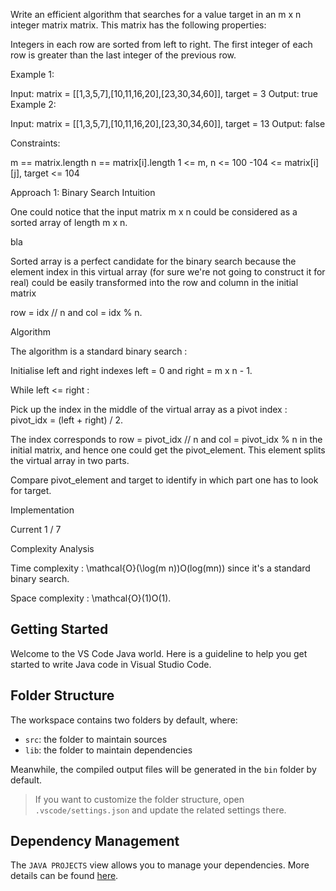 Write an efficient algorithm that searches for a value target in an m x n integer matrix matrix. This matrix has the following properties:

Integers in each row are sorted from left to right.
The first integer of each row is greater than the last integer of the previous row.
 

Example 1:


Input: matrix = [[1,3,5,7],[10,11,16,20],[23,30,34,60]], target = 3
Output: true
Example 2:


Input: matrix = [[1,3,5,7],[10,11,16,20],[23,30,34,60]], target = 13
Output: false
 

Constraints:

m == matrix.length
n == matrix[i].length
1 <= m, n <= 100
-104 <= matrix[i][j], target <= 104

Approach 1: Binary Search
Intuition

One could notice that the input matrix m x n could be considered as a sorted array of length m x n.

bla

Sorted array is a perfect candidate for the binary search because the element index in this virtual array (for sure we're not going to construct it for real) could be easily transformed into the row and column in the initial matrix

row = idx // n and col = idx % n.

Algorithm

The algorithm is a standard binary search :

Initialise left and right indexes left = 0 and right = m x n - 1.

While left <= right :

Pick up the index in the middle of the virtual array as a pivot index : pivot_idx = (left + right) / 2.

The index corresponds to row = pivot_idx // n and col = pivot_idx % n in the initial matrix, and hence one could get the pivot_element. This element splits the virtual array in two parts.

Compare pivot_element and target to identify in which part one has to look for target.

Implementation

Current
1 / 7

Complexity Analysis

Time complexity : \mathcal{O}(\log(m n))O(log(mn)) since it's a standard binary search.

Space complexity : \mathcal{O}(1)O(1).

## Getting Started

Welcome to the VS Code Java world. Here is a guideline to help you get started to write Java code in Visual Studio Code.

## Folder Structure

The workspace contains two folders by default, where:

- `src`: the folder to maintain sources
- `lib`: the folder to maintain dependencies

Meanwhile, the compiled output files will be generated in the `bin` folder by default.

> If you want to customize the folder structure, open `.vscode/settings.json` and update the related settings there.

## Dependency Management

The `JAVA PROJECTS` view allows you to manage your dependencies. More details can be found [here](https://github.com/microsoft/vscode-java-dependency#manage-dependencies).
